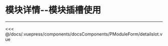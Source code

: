 # 模块详情--模块插槽使用

---

<common-code-format isShowModule>
  <docsComponents-PModuleForm-detailslot slot="source"></docsComponents-PModuleForm-detailslot>
 <<< @/docs/.vuepress/components/docsComponents/PModuleForm/detailslot.vue
</common-code-format>
